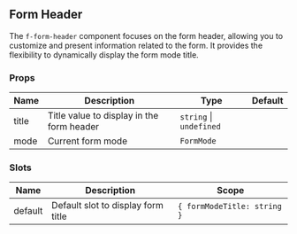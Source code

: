 ## Form Header

The `f-form-header` component focuses on the form header, allowing you to customize and present information related to the form. It provides the flexibility to dynamically display the form mode title.

### Props

| Name  | Description                               | Type                    | Default |
|-------|-------------------------------------------|-------------------------|---------|
| title | Title value to display in the form header | `string` \| `undefined` |         |
| mode  | Current form mode                         | `FormMode`              |         |

### Slots

| Name    | Description                        | Scope                        |
|---------|------------------------------------|------------------------------|
| default | Default slot to display form title | `{ formModeTitle: string }`  |
